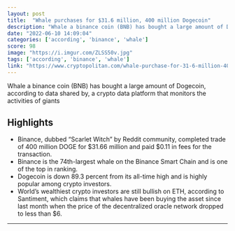 ```yaml
---
layout: post
title:  "Whale purchases for $31.6 million, 400 million Dogecoin"
description: "Whale a binance coin (BNB) has bought a large amount of Dogecoin, according to data shared by, a crypto data platform that monitors the activities of giants"
date: "2022-06-10 14:09:04"
categories: ['according', 'binance', 'whale']
score: 98
image: "https://i.imgur.com/ZLSS50v.jpg"
tags: ['according', 'binance', 'whale']
link: "https://www.cryptopolitan.com/whale-purchase-for-31-6-million-400-million/"
---
```


Whale a binance coin (BNB) has bought a large amount of Dogecoin, according to data shared by, a crypto data platform that monitors the activities of giants

## Highlights

- Binance, dubbed “Scarlet Witch” by Reddit community, completed trade of 400 million DOGE for $31.66 million and paid $0.11 in fees for the transaction.
- Binance is the 74th-largest whale on the Binance Smart Chain and is one of the top in ranking.
- Dogecoin is down 89.3 percent from its all-time high and is highly popular among crypto investors.
- World’s wealthiest crypto investors are still bullish on ETH, according to Santiment, which claims that whales have been buying the asset since last month when the price of the decentralized oracle network dropped to less than $6.

---
